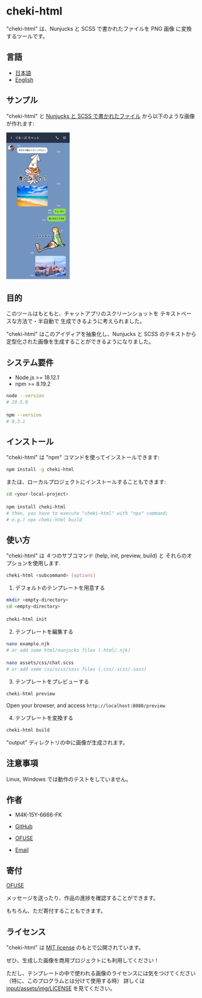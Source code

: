 
# cheki-html

"cheki-html" は、Nunjucks と SCSS で書かれたファイルを PNG 画像 に変換するツールです。

## 言語

* [日本語](https://github.com/m4k15y6666fk/cheki-html/blob/master/README-ja.md)
* [English](https://github.com/m4k15y6666fk/cheki-html#readme)

## サンプル

"cheki-html" と [Nunjucks と SCSS で書かれたファイル](https://github.com/m4k15y6666fk/cheki-html/blob/master/input/example.njk)  から以下のような画像が作れます:

<img width="33.3%" src="https://github.com/m4k15y6666fk/cheki-html/blob/master/example.png" alt="Example">

## 目的

このツールはもともと、チャットアプリのスクリーンショットを テキストベースな方法で・半自動で 生成できるように考えられました。

"cheki-html" はこのアイディアを抽象化し、Nunjucks と SCSS のテキストから定型化された画像を生成することができるようになりました。

## システム要件

* Node.js >= 18.12.1
* npm >= 8.19.2

```bash
node --version
# 19.5.0

npm --version
# 9.3.1
```

## インストール

"cheki-html" は "npm" コマンドを使ってインストールできます:

```bash
npm install -g cheki-html
```

または、ローカルプロジェクトにインストールすることもできます:

```bash
cd <your-local-project>

npm install cheki-html
# then, you have to execute "cheki-html" with "npx" command;
# e.g.) npx cheki-html build
```

## 使い方

"cheki-html" は ４つのサブコマンド (help, init, preview, build) と それらのオプションを使用します.

```bash
cheki-html <subcommand> [options]
```

1. デフォルトのテンプレートを用意する

```bash
mkdir <empty-directory>
cd <empty-directory>

cheki-html init
```

2. テンプレートを編集する

```bash
nano example.njk
# or add some html/nunjucks files (.html/.njk)

nano assets/css/chat.scss
# or add some css/scss/sass files (.css/.scss/.sass)
```

3. テンプレートをプレビューする

```bash
cheki-html preview
```

Open your browser, and access `http://localhost:8080/preview`

4. テンプレートを変換する

```bash
cheki-html build
```

"output" ディレクトリの中に画像が生成されます。

## 注意事項

Linux, Windows では動作のテストをしていません。

## 作者

* M4K-15Y-6666-FK

* [GitHub](https://github.com/m4k15y6666fk)
* [OFUSE](https://ofuse.me/m4k15y6666fk)

* [Email](mailto:m4k15y6666fk@outlook.com)

<!--
[Web](https://render.com)

[Miskey](https://miskey.io)

[Twitter](https://twitter.com)
-->

## 寄付

[OFUSE](https://ofuse.me/m4k15y6666fk)

メッセージを送ったり、作品の進捗を確認することができます。

もちろん、ただ寄付することもできます。

## ライセンス

"cheki-html" は [MIT license](https://opensource.org/licenses/MIT) のもとで公開されています。

ぜひ、生成した画像を商用プロジェクトにも利用してください！

ただし、テンプレートの中で使われる画像のライセンスには気をつけてください（特に、このプログラムとは分けて使用する時） 詳しくは [input/assets/img/LICENSE](https://github.com/m4k15y6666fk/cheki-html/blob/master/input/assets/img/LICENSE) を見てください。
